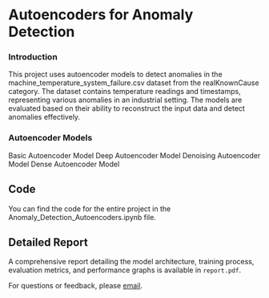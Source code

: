 # Autoencoders for Anomaly Detection
### Introduction
This project uses autoencoder models to detect anomalies in the machine_temperature_system_failure.csv dataset from the realKnownCause category. The dataset contains temperature readings and timestamps, representing various anomalies in an industrial setting. The models are evaluated based on their ability to reconstruct the input data and detect anomalies effectively.

### Autoencoder Models
Basic Autoencoder Model
Deep Autoencoder Model
Denoising Autoencoder Model
Dense Autoencoder Model

## Code

You can find the code for the entire project in the Anomaly_Detection_Autoencoders.ipynb file.
## Detailed Report

A comprehensive report detailing the model architecture, training process, evaluation metrics, and performance graphs is available in `report.pdf`.

For questions or feedback, please [email](mailto:gayatriwalke@gmail.com).
